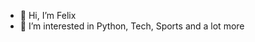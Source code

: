 - 👋 Hi, I’m Felix
- 👀 I’m interested in Python, Tech, Sports and a lot more


<!---
felixJets/felixJets is a ✨ special ✨ repository because its `README.md` (this file) appears on your GitHub profile.
You can click the Preview link to take a look at your changes.
--->
